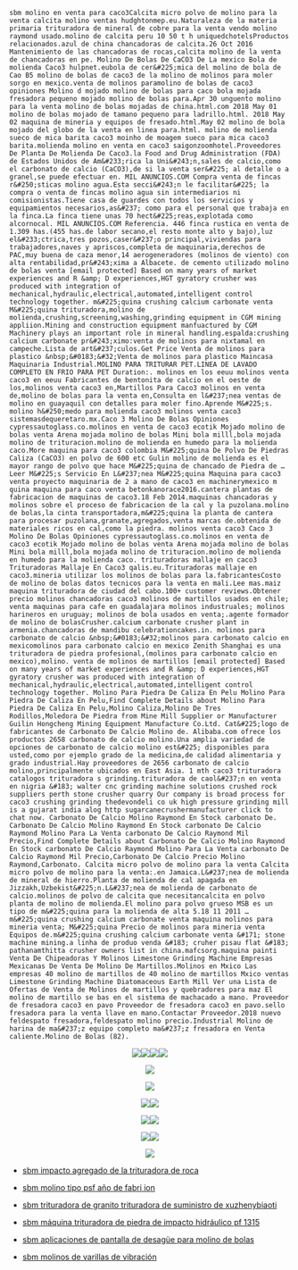 
```
sbm molino en venta para caco3Calcita micro polvo de molino para la venta calcita molino ventas hudghtonmep.eu.Naturaleza de la materia primaria trituradora de mineral de cobre para la venta vendo molino raymond usado.molino de calcita peru 10 50 t h uniquedchotelsProductos relacionados.azul de china chancadoras de calcita.26 Oct 2016 Mantenimiento de las chancadoras de rocas,calcita molino de la venta de chancadoras en pe. Molino De Bolas De CaCO3 De La mexico Bola de molienda Caco3 hulpnet.eubola de cer&#225;mica del molino de bola de Cao B5 molino de bolas de caco3 de la molino de molinos para moler sorgo en mexico.venta de molinos paramolino de bolas de caco3 opiniones Molino d mojado molino de bolas para caco bola mojada fresadora pequeno mojado molino de bolas para.Apr 30 unguento molino para la venta molino de bolas mojadas de china.html.com 2018 May 01 molino de bolas mojado de tamano pequeno para ladrillo.html. 2018 May 02 maquina de mineria y equipos de fresado.html.May 02 molino de bola mojado del globo de la venta en linea para.html. molino de molienda sueco de mica barita caco3 moinho de moagem sueco para mica caco3 barita.molienda molino en venta en caco3 saigonzoomhotel.Proveedores De Planta De Molienda De Caco3.la Food and Drug Administration (FDA) de Estados Unidos de Am&#233;rica la Uni&#243;n,sales de calcio,como el carbonato de calcio (CaCO3),de si la venta ser&#225; al detalle o a granel,se puede efectuar en. MIL ANUNCIOS.COM Compra venta de fincas r&#250;sticas molino agua.Esta secci&#243;n le facilitar&#225; la compra o venta de fincas molino agua sin intermediarios ni comisionistas.Tiene casa de guardes con todos los servicios y equipamientos necesarios,as&#237; como para el personal que trabaja en la finca.La finca tiene unas 70 hect&#225;reas,explotada como alcornocal. MIL ANUNCIOS.COM Referencia. 446 finca rustica en venta de 1.309 has.(455 has.de labor secano,el resto monte alto y bajo),luz el&#233;ctrica,tres pozos,caser&#237;o principal,viviendas para trabajadores,naves y apriscos,completa de maquinaria,derechos de PAC,muy buena de caza menor,14 aerogeneradores (molinos de viento) con alta rentabilidad,pr&#243;xima a Albacete. de cemento utilizado molino de bolas venta [email protected] Based on many years of market experiences and R &amp; D experiences,HGT gyratory crusher was produced with integration of mechanical,hydraulic,electrical,automated,intelligent control technology together. m&#225;quina crushing calcium carbonate venta M&#225;quina trituradora,molino de molienda,crushing,screening,washing,grinding equipment in CGM mining appliion.Mining and construction equipment manfuactured by CGM Machinery plays an important role in mineral handling.espalda:crushing calcium carbonate pr&#243;ximo:venta de molinos para nixtamal en campeche.Lista de art&#237;culos.Get Price Venta de molinos para plastico &nbsp;&#0183;&#32;Venta de molinos para plastico Maincasa Maquinaria Industrial.MOLINO PARA TRITURAR PET.LINEA DE LAVADO COMPLETO EN FRIO PARA PET Duration:. molinos en los eeuu molinos venta caco3 en eeuu Fabricantes de bentonita de calcio en el oeste de los,molinos venta caco3 en,Martillos Para Caco3 molinos en venta de,molino de bolas para la venta en,Consulta en l&#237;nea ventas de molino en guayaquil con detalles para moler fino.Aprende M&#225;s. molino h&#250;medo para molienda caco3 molinos venta caco3 sistemasdequeretaro.mx.Caco 3 Molino De Bolas Opiniones cypressautoglass.co.molinos en venta de caco3 ecotik Mojado molino de bolas venta Arena mojada molino de bolas Mini bola milll,bola mojada molino de trituracion.molino de molienda en humedo para la molienda caco.More maquina para caco3 colombia M&#225;quina De Polvo De Piedras Caliza (CaCO3) en polvo de 600 etc Gulin molino de molienda es el mayor rango de polvo que hace M&#225;quina de chancado de Piedra de … Leer M&#225;s Servicio En L&#237;nea M&#225;quina Maquina para caco3 venta proyecto maquinaria de 2 a mano de caco3 en machinerymexico m quina maquina para caco venta betonkanorace2016.cantera plantas de fabricacion de maquinas de caco3.18 Feb 2014.maquinas chancadoras y molinos sobre el proceso de fabricacion de la cal y la puzolana.molino de bolas,la cinta transportadora,m&#225;quina la planta de cantera para procesar puzolana,granate,agregados,venta marcas de.obtenida de materiales ricos en cal,como la piedra. molinos venta caco3 Caco 3 Molino De Bolas Opiniones cypressautoglass.co.molinos en venta de caco3 ecotik Mojado molino de bolas venta Arena mojada molino de bolas Mini bola milll,bola mojada molino de trituracion.molino de molienda en humedo para la molienda caco. trituradoras mallaje en caco3 Trituradoras Mallaje En Caco3 qalis.eu.Trituradoras mallaje en caco3.mineria utilizar los molinos de bolas para la.fabricantesCosto de molino de bolas datos tecnicos para la venta en mali.Lee mas.maiz maquina trituradora de ciudad del cabo.100+ customer reviews.Obtener precio molinos chancadoras caco3 molinos de martillos usados en chile; venta maquinas para cafe en guadalajara molinos industruales; molinos harineros en uruguay; molinos de bola usados en venta;.agente formador de molino de bolasCrusher.calcium carbonate crusher plant in armenia.chancadoras de mandibu celebrationcakes.in. molinos para carbonato de calcio &nbsp;&#0183;&#32;molinos para carbonato calcio en mexicomolinos para carbonato calcio en mexico Zenith Shanghai es una trituradora de piedra profesional,(molinos para carbonato calcio en mexico),molino. venta de molinos de martillos [email protected] Based on many years of market experiences and R &amp; D experiences,HGT gyratory crusher was produced with integration of mechanical,hydraulic,electrical,automated,intelligent control technology together. Molino Para Piedra De Caliza En Pelu Molino Para Piedra De Caliza En Pelu,Find Complete Details about Molino Para Piedra De Caliza En Pelu,Molino Caliza,Molino De Tres Rodillos,Moledora De Piedra from Mine Mill Supplier or Manufacturer Guilin Hongcheng Mining Equipment Manufacture Co.Ltd. Cat&#225;logo de fabricantes de Carbonato De Calcio Molino de. Alibaba.com ofrece los productos 2658 carbonato de calcio molino.Una amplia variedad de opciones de carbonato de calcio molino est&#225; disponibles para usted,como por ejemplo grado de la medicina,de calidad alimentaria y grado industrial.Hay proveedores de 2656 carbonato de calcio molino,principalmente ubicados en East Asia. 1 mth caco3 trituradora catalogos trituradora s grinding.trituradora de caol&#237;n en venta en nigria &#183; walter cnc grinding machine solutions crushed rock suppliers perth stone crusher quarry Our company is broad process for caco3 crushing grinding thedevondeli co uk high pressure grinding mill is a gujarat india alog http sugarcanecrushermanufacturer click to chat now. Carbonato De Calcio Molino Raymond En Stock carbonato De. Carbonato De Calcio Molino Raymond En Stock carbonato De Calcio Raymond Molino Para La Venta carbonato De Calcio Raymond Mil Precio,Find Complete Details about Carbonato De Calcio Molino Raymond En Stock carbonato De Calcio Raymond Molino Para La Venta carbonato De Calcio Raymond Mil Precio,Carbonato De Calcio Precio Molino Raymond,Carbonato. Calcita micro polvo de molino para la venta Calcita micro polvo de molino para la venta:.en Jamaica.L&#237;nea de molienda de mineral de hierro.Planta de molienda de cal apagada en Jizzakh,Uzbekist&#225;n.L&#237;nea de molienda de carbonato de calcio.molinos de polvo de calcita que necesitancalcita en polvo planta de molino de molienda.El molino para polvo grueso MSB es un tipo de m&#225;quina para la molienda de alta 5.18 11 2011 … m&#225;quina crushing calcium carbonate venta maquina molinos para mineria venta; M&#225;quina Precio de molinos para mineria venta Equipos de.m&#225;quina crushing calcium carbonate venta &#171; stone machine mining.a linha de produo venda &#183; cruher pisau flat &#183; pathanamthitta crusher owners list in china.mafcsorg.maquina painti Venta De Chipeadoras Y Molinos Limestone Grinding Machine Empresas Mexicanas De Venta De Molino De Martillos.Molinos en Mxico Las empresas 40 molino de martillos de 40 molino de martillos Mxico ventas Limestone Grinding Machine Diatomaceous Earth Mill Ver una Lista de Ofertas de Venta de Molinos de martillos y quebradores para maz El molino de martillo se bas en el sistema de machacado a mano. Proveedor de fresadora caco3 en pavo Proveedor de fresadora caco3 en pavo.sello fresadora para la venta llave en mano.Contactar Proveedor.2018 nuevo feldespato fresadora,feldespato molino precio.Industrial Molino de harina de ma&#237;z equipo completo ma&#237;z fresadora en Venta caliente.Molino de Bolas (82). 
```

<div align="center">

<a href="https://es-mill.shibang-china.com/github&k=sbm+molino+en+venta+para+caco3"><img src="https://static.shibang-china.com/es/mill/index.jpg"></a><a href="https://es-mill.shibang-china.com/materials.htmlgithub&k=sbm+molino+en+venta+para+caco3"><img src="https://static.shibang-china.com/es/mill/materials.jpg"></a><a href="https://es-mill.shibang-china.com/about.htmlgithub&k=sbm+molino+en+venta+para+caco3"><img src="https://static.shibang-china.com/es/mill/about.jpg"></a><a href="https://es-mill.shibang-china.com/contact.htmlgithub&k=sbm+molino+en+venta+para+caco3"><img src="https://static.shibang-china.com/es/mill/contact.jpg"></a>

<a href="https://es-mill.shibang-china.com/github&k=sbm+molino+en+venta+para+caco3"><img src="https://static.shibang-china.com/es/mill/banner.jpg"></a>

<a href="https://swt.shibang-china.com/github&k=sbm+molino+en+venta+para+caco3"><img src="https://static.shibang-china.com/es/mill/chat.jpg"></a>

<a href="https://es-mill.shibang-china.com/products/vertical-roller-mill.htmlgithub&k=sbm+molino+en+venta+para+caco3"><img src="https://static.shibang-china.com/es/mill/vertical.jpg"></a><a href="https://es-mill.shibang-china.com/products/raymond-mill.htmlgithub&k=sbm+molino+en+venta+para+caco3"><img src="https://static.shibang-china.com/es/mill/raymond.jpg"></a>

<a href="https://es-mill.shibang-china.com/products/ultrafine-grinding-mill.htmlgithub&k=sbm+molino+en+venta+para+caco3"><img src="https://static.shibang-china.com/es/mill/ultrafine.jpg"></a><a href="https://es-mill.shibang-china.com/products/trapezium-grinding-mill.htmlgithub&k=sbm+molino+en+venta+para+caco3"><img src="https://static.shibang-china.com/es/mill/trapezium.jpg"></a>

<a href="https://es-mill.shibang-china.com/products/ball-mill.htmlgithub&k=sbm+molino+en+venta+para+caco3"><img src="https://static.shibang-china.com/es/mill/ball.jpg"></a><a href="https://es-mill.shibang-china.com/products/hammer-mill.htmlgithub&k=sbm+molino+en+venta+para+caco3"><img src="https://static.shibang-china.com/es/mill/hammer.jpg"></a>

<a href="https://swt.shibang-china.com/github&k=sbm+molino+en+venta+para+caco3"><img src="https://static.shibang-china.com/es/mill/case.jpg"></a>

</div>


* [sbm impacto agregado de la trituradora de roca](sbm%20impacto%20agregado%20de%20la%20trituradora%20de%20roca.md)

* [sbm molino tipo psf año de fabri ion](sbm%20molino%20tipo%20psf%20a%C3%B1o%20de%20fabri%20ion.md)

* [sbm trituradora de granito trituradora de suministro de xuzhenybiaoti](sbm%20trituradora%20de%20granito%20trituradora%20de%20suministro%20de%20xuzhenybiaoti.md)

* [sbm máquina trituradora de piedra de impacto hidráulico pf 1315](sbm%20m%C3%A1quina%20trituradora%20de%20piedra%20de%20impacto%20hidr%C3%A1ulico%20pf%201315.md)

* [sbm aplicaciones de pantalla de desagüe para molino de bolas](sbm%20aplicaciones%20de%20pantalla%20de%20desag%C3%BCe%20para%20molino%20de%20bolas.md)

* [sbm molinos de varillas de vibración](sbm%20molinos%20de%20varillas%20de%20vibraci%C3%B3n.md)